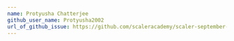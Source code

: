 ```yaml
---
name: Protyusha Chatterjee
github_user_name: Protyusha2002
url_of_github_issue: https://github.com/scaleracademy/scaler-september-open-source-challenge/pull/880
---
```

